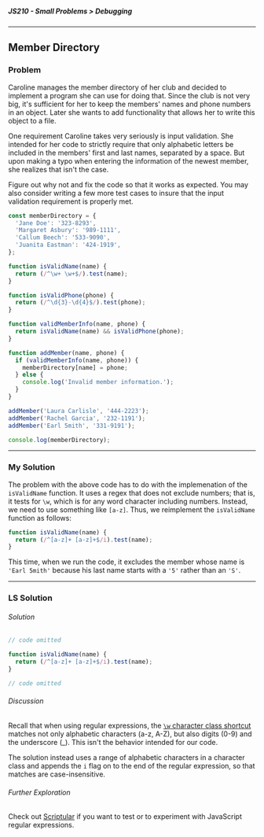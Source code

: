 ##### JS210 - Small Problems > Debugging

---

## Member Directory

### Problem

Caroline manages the member directory of her club and decided to implement a program she can use for doing that. Since the club is not very big, it's sufficient for her to keep the members' names and phone numbers in an object. Later she wants to add functionality that allows her to write this object to a file.  

One requirement Caroline takes very seriously is input validation. She intended for her code to strictly require that only alphabetic letters be included in the members' first and last names, separated by a space. But upon making a typo when entering the information of the newest member, she realizes that isn't the case.  

Figure out why not and fix the code so that it works as expected. You may also consider writing a few more test cases to insure that the input validation requirement is properly met.  

```javascript
const memberDirectory = {
  'Jane Doe': '323-8293',
  'Margaret Asbury': '989-1111',
  'Callum Beech': '533-9090',
  'Juanita Eastman': '424-1919',
};

function isValidName(name) {
  return (/^\w+ \w+$/).test(name);
}

function isValidPhone(phone) {
  return (/^\d{3}-\d{4}$/).test(phone);
}

function validMemberInfo(name, phone) {
  return isValidName(name) && isValidPhone(phone);
}

function addMember(name, phone) {
  if (validMemberInfo(name, phone)) {
    memberDirectory[name] = phone;
  } else {
    console.log('Invalid member information.');
  }
}

addMember('Laura Carlisle', '444-2223');
addMember('Rachel Garcia', '232-1191');
addMember('Earl 5mith', '331-9191');

console.log(memberDirectory);
```

---

### My Solution

The problem with the above code has to do with the implemenation of the `isValidName` function. It uses a regex that does not exclude numbers; that is, it tests for `\w`, which is for any word character including numbers. Instead, we need to use something like `[a-z]`. Thus, we reimplement the `isValidName` function as follows:

```javascript
function isValidName(name) {
  return (/^[a-z]+ [a-z]+$/i).test(name);
}
```

This time, when we run the code, it excludes the member whose name is `'Earl 5mith'` because his last name starts with a `'5'` rather than an `'S'`.  

---

### LS Solution

###### Solution

```javascript
// code omitted

function isValidName(name) {
  return (/^[a-z]+ [a-z]+$/i).test(name);
}

// code omitted
```

###### Discussion

Recall that when using regular expressions, the [`\w` character class shortcut](https://launchschool.com/books/regex/read/class_shortcuts#words) matches not only alphabetic characters (a-z, A-Z), but also digits (0-9) and the underscore (_). This isn't the behavior intended for our code.  

The solution instead uses a range of alphabetic characters in a character class and appends the `i` flag on to the end of the regular expression, so that matches are case-insensitive.  

###### Further Exploration

Check out [Scriptular](http://scriptular.com/) if you want to test or to experiment with JavaScript regular expressions.

###### 


